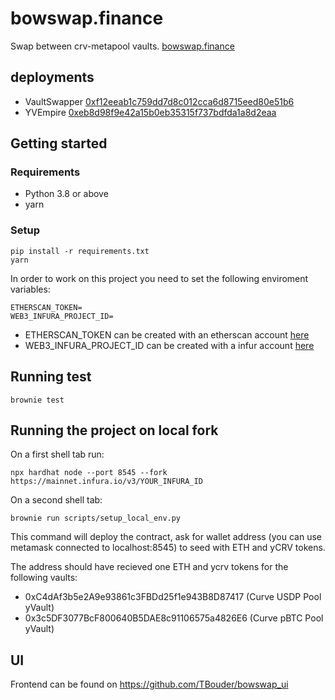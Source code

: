 # bowswap.finance

Swap between crv-metapool vaults.
[bowswap.finance](https://bowswap.finance)

## deployments

- VaultSwapper [0xf12eeab1c759dd7d8c012cca6d8715eed80e51b6](https://etherscan.io/address/0xf12eeab1c759dd7d8c012cca6d8715eed80e51b6)
- YVEmpire [0xeb8d98f9e42a15b0eb35315f737bdfda1a8d2eaa](https://etherscan.io/address/0xeb8d98f9e42a15b0eb35315f737bdfda1a8d2eaa)
## Getting started

### Requirements

- Python 3.8 or above
- yarn

### Setup

```
pip install -r requirements.txt
yarn
```

In order to work on this project you need to set the following enviroment variables:

```
ETHERSCAN_TOKEN=
WEB3_INFURA_PROJECT_ID=
```

- ETHERSCAN_TOKEN can be created with an etherscan account [here](https://etherscan.io/myapikey)
- WEB3_INFURA_PROJECT_ID can be created with a infur account [here](https://infura.io/dashboard/ethereum)

## Running test

```
brownie test
```

## Running the project on local fork

On a first shell tab run:

```
npx hardhat node --port 8545 --fork https://mainnet.infura.io/v3/YOUR_INFURA_ID
```

On a second shell tab:

```
brownie run scripts/setup_local_env.py
```

This command will deploy the contract, ask for wallet address (you can use metamask connected to localhost:8545) to seed with ETH and yCRV tokens.

The address should have recieved one ETH and ycrv tokens for the following vaults:

- 0xC4dAf3b5e2A9e93861c3FBDd25f1e943B8D87417 (Curve USDP Pool yVault)
- 0x3c5DF3077BcF800640B5DAE8c91106575a4826E6 (Curve pBTC Pool yVault)


## UI

Frontend can be found on https://github.com/TBouder/bowswap_ui
